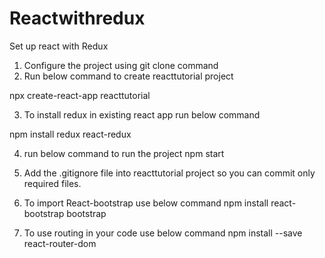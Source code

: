 # Reactwithredux
Set up react with Redux

1. Configure the project using git clone command
2. Run below command to create reacttutorial project

npx create-react-app reacttutorial

3. To install redux in existing react app run below command

  npm  install  redux  react-redux
  
4. run below command to run the project
npm start
5. Add the .gitignore file into reacttutorial project so you can commit only required files.
6. To import React-bootstrap use below command
npm install react-bootstrap bootstrap

7. To use routing in your code use below command 
npm install --save react-router-dom
